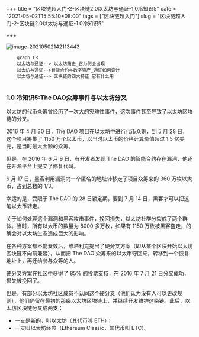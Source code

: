 +++
title = "区块链超入门-2-区块链2.0以太坊与通证-1.0冷知识5"
date = "2021-05-02T15:55:10+08:00"
tags = ["区块链超入门"]
slug = "区块链超入门-2-区块链2.0以太坊与通证-1.0冷知识5"

+++

![image-20210502142113443](C:\Users\jiaoj\Desktop\current\rorrim\static\images\image-20210502142113443.png)
```mermaid
	graph LR
	以太坊与通证--> 以太坊简史_它为何会出现
	以太坊与通证-->智能合约与数字资产_通证如何设计
	以太坊与通证--> 区块链的四大特征_它有什么用
	
```

### 1.0 冷知识5:The DAO众筹事件与以太坊分叉

以太坊的代币众筹曾经历了一次大的灾难性事件，这次事件甚至导致了以太坊区块链的分叉。

2016 年 4 月 30 日，The DAO 项目在以太坊中进行代币众筹，到 5 月 28 日，这个项目筹集了 1150 万个以太币，以当时以太币的价格计算价值超过 1.5 亿美元，是当时最大金额的众筹。

但是，在 2016 年 6 月 9 日，有开发者发现 The DAO 的智能合约存在漏洞，他还在开源平台上提交了修复代码。

6 月 17 日，黑客利用漏洞向一个匿名的地址转移走了项目众筹来的 360 万枚以太币，占到总数的 1/3。

幸运的是，受限于 The DAO 的 28 日锁定期，要到 7 月 14 日，黑客才可以把这笔以太币转走。

关于如何处理这个漏洞和黑客攻击事件，挽回损失，以太坊社群分裂成了两个群体。当时，所有以太币的数量为 8000 多万枚，如果有 1150 万枚被黑客盗走，的确会对以太坊生态造成巨大的影响。

在各种方案都不能奏效后，维塔利克提出了硬分叉方案（即从某个区块开始以太坊区块链不向前兼容），从而把 The DAO 众筹来的以太币夺回来，转移到一个恢复地址上，再还给参与众筹的人。

硬分叉方案在社区中获得了 85% 的投票支持，在 2016 年 7 月 21 日分叉成功，损失被挽回了。

但是，有部分以太坊社区成员不认同这个硬分叉（他们认为没有人可以更改规则），他们仍留在最初的那条以太坊区块链上，并继续开发维护这条链。此后，以太坊区块链分叉成两支：

- 一支是新的，叫以太坊（其代币叫 ETH）；
- 一支叫以太坊经典（Ethereum Classic，其代币叫 ETC）。